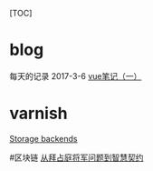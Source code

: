 [TOC]

# blog
每天的记录
2017-3-6  [vue笔记（一）](https://github.com/gitnewer/blog/issues/1)


# varnish
[Storage backends](https://www.varnish-cache.org/docs/5.1/users-guide/storage-backends.html)

#区块链
[从拜占庭将军问题到智慧契约](https://yq.aliyun.com/articles/60132?spm=5176.100239.blogcont60131.16.sPqOSv)
